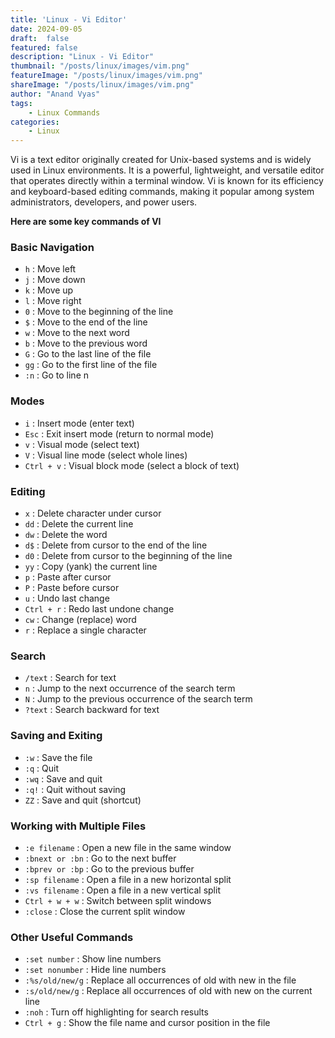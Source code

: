 ```yaml
---
title: 'Linux - Vi Editor'
date: 2024-09-05
draft:  false   
featured: false  
description: "Linux - Vi Editor"
thumbnail: "/posts/linux/images/vim.png"
featureImage: "/posts/linux/images/vim.png" 
shareImage: "/posts/linux/images/vim.png"
author: "Anand Vyas"
tags:
    - Linux Commands
categories:     
    - Linux
---
```


Vi is a text editor originally created for Unix-based systems and is widely used in Linux environments. It is a powerful, lightweight, and versatile editor that operates directly within a terminal window. Vi is known for its efficiency and keyboard-based editing commands, making it popular among system administrators, developers, and power users.

**Here are some key commands of VI**

### Basic Navigation
- `h` : Move left
- `j` : Move down
- `k` : Move up
- `l` : Move right
- `0` : Move to the beginning of the line
- `$` : Move to the end of the line
- `w` : Move to the next word
- `b` : Move to the previous word
- `G` : Go to the last line of the file
- `gg` : Go to the first line of the file
- `:n` : Go to line n

### Modes
- `i` : Insert mode (enter text)
- `Esc` : Exit insert mode (return to normal mode)
- `v` : Visual mode (select text)
- `V` : Visual line mode (select whole lines)
- `Ctrl + v` : Visual block mode (select a block of text)

### Editing
- `x` : Delete character under cursor
- `dd` : Delete the current line
- `dw` : Delete the word
- `d$` : Delete from cursor to the end of the line
- `d0` : Delete from cursor to the beginning of the line
- `yy` : Copy (yank) the current line
- `p` : Paste after cursor
- `P` : Paste before cursor
- `u` : Undo last change
- `Ctrl + r` : Redo last undone change
- `cw` : Change (replace) word
- `r` : Replace a single character

### Search
- `/text` : Search for text
- `n` : Jump to the next occurrence of the search term
- `N` : Jump to the previous occurrence of the search term
- `?text` : Search backward for text

### Saving and Exiting
- `:w` : Save the file
- `:q` : Quit
- `:wq` : Save and quit
- `:q!` : Quit without saving
- `ZZ` : Save and quit (shortcut)

### Working with Multiple Files
- `:e filename` : Open a new file in the same window
- `:bnext or :bn` : Go to the next buffer
- `:bprev or :bp` : Go to the previous buffer
- `:sp filename` : Open a file in a new horizontal split
- `:vs filename` : Open a file in a new vertical split
- `Ctrl + w + w` : Switch between split windows
- `:close` : Close the current split window

### Other Useful Commands
- `:set number` : Show line numbers
- `:set nonumber` : Hide line numbers
- `:%s/old/new/g` : Replace all occurrences of old with new in the file
- `:s/old/new/g` : Replace all occurrences of old with new on the current line
- `:noh` : Turn off highlighting for search results
- `Ctrl + g` : Show the file name and cursor position in the file